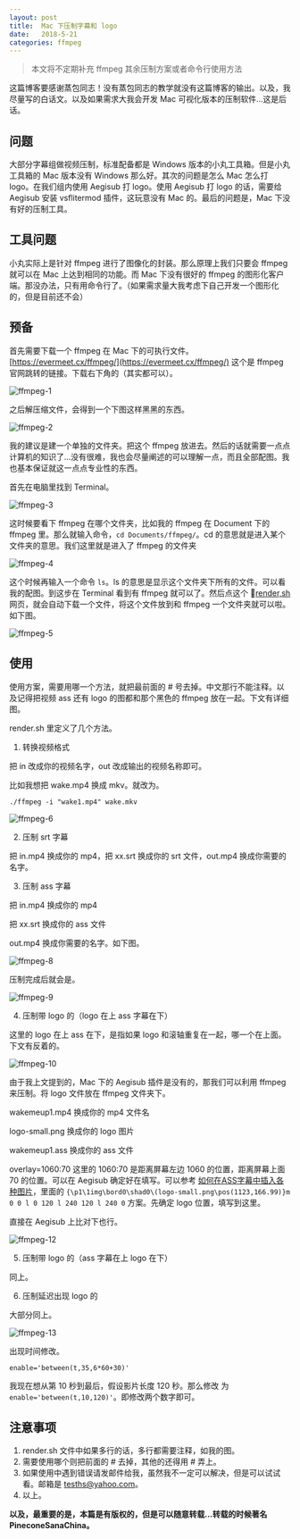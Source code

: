 ```yaml
---
layout: post
title:  Mac 下压制字幕和 logo
date:   2018-5-21
categories: ffmpeg
---
```


> 本文将不定期补充 ffmpeg 其余压制方案或者命令行使用方法

这篇博客要感谢蒸包同志！没有蒸包同志的教学就没有这篇博客的输出。以及，我尽量写的白话文。以及如果需求大我会开发 Mac 可视化版本的压制软件...这是后话。

## 问题

大部分字幕组做视频压制，标准配备都是 Windows 版本的小丸工具箱。但是小丸工具箱的 Mac 版本没有 Windows 那么好。其次的问题是怎么 Mac 怎么打 logo。在我们组内使用 Aegisub 打 logo。使用 Aegisub 打 logo 的话，需要给 Aegisub 安装 vsflitermod 插件，这玩意没有 Mac 的。最后的问题是，Mac 下没有好的压制工具。

## 工具问题

小丸实际上是针对 ffmpeg 进行了图像化的封装。那么原理上我们只要会 ffmpeg 就可以在 Mac 上达到相同的功能。而 Mac 下没有很好的 ffmpeg 的图形化客户端。那没办法，只有用命令行了。（如果需求量大我考虑下自己开发一个图形化的，但是目前还不会）

## 预备

首先需要下载一个 ffmpeg 在 Mac 下的可执行文件。[https://evermeet.cx/ffmpeg/](https://evermeet.cx/ffmpeg/) 这个是 ffmpeg 官网跳转的链接。下载右下角的（其实都可以）。

![ffmpeg-1](http://walkginkgo.com/images/ffmpeg/1.png)

之后解压缩文件，会得到一个下图这样黑黑的东西。

![ffmpeg-2](http://walkginkgo.com/images/ffmpeg/2.png)

我的建议是建一个单独的文件夹。把这个 ffmpeg 放进去。然后的话就需要一点点计算机的知识了...没有很难，我也会尽量阐述的可以理解一点，而且全部配图。我也基本保证就这一点点专业性的东西。

首先在电脑里找到 Terminal。

![ffmpeg-3](http://walkginkgo.com/images/ffmpeg/3.png)

这时候要看下 ffmpeg 在哪个文件夹，比如我的 ffmpeg 在 Document 下的 ffmpeg 里。那么就输入命令，`cd Documents/ffmpeg/`。cd 的意思就是进入某个文件夹的意思。我们这里就是进入了 ffmpeg 的文件夹

![ffmpeg-4](http://walkginkgo.com/images/ffmpeg/4.png)


这个时候再输入一个命令 `ls`。ls 的意思是显示这个文件夹下所有的文件。可以看我的配图。到这步在 Terminal 看到有 ffmpeg 就可以了。然后点这个 [render,sh](http://walkginkgo.com/images/ffmpeg/render.sh)网页，就会自动下载一个文件，将这个文件放到和 ffmpeg 一个文件夹就可以啦。如下图。

![ffmpeg-5](http://walkginkgo.com/images/ffmpeg/5.png)

## 使用

使用方案，需要用哪一个方法，就把最前面的 # 号去掉。中文那行不能注释。以及记得把视频 ass 还有 logo 的图都和那个黑色的 ffmpeg 放在一起。下文有详细图。

render.sh 里定义了几个方法。

1. 转换视频格式

把 in 改成你的视频名字，out 改成输出的视频名称即可。

比如我想把 wake.mp4 换成 mkv。就改为。

`./ffmpeg -i "wake1.mp4" wake.mkv`

![ffmpeg-6](http://walkginkgo.com/images/ffmpeg/6.png)

2. 压制 srt 字幕

把 in.mp4 换成你的 mp4，把 xx.srt 换成你的 srt 文件，out.mp4 换成你需要的名字。

3. 压制 ass 字幕

把 in.mp4 换成你的 mp4

把 xx.srt 换成你的 ass 文件

out.mp4 换成你需要的名字。如下图。

![ffmpeg-8](http://walkginkgo.com/images/ffmpeg/8.png)

压制完成后就会是。

![ffmpeg-9](http://walkginkgo.com/images/ffmpeg/9.png)

4. 压制带 logo 的（logo 在上 ass 字幕在下）

这里的 logo 在上 ass 在下，是指如果 logo 和滚轴重复在一起，哪一个在上面。下文有反着的。

![ffmpeg-10](http://walkginkgo.com/images/ffmpeg/10.png)

由于我上文提到的，Mac 下的 Aegisub 插件是没有的，那我们可以利用 ffmpeg 来压制。将 logo 文件放在 ffmpeg 文件夹下。

wakemeup1.mp4 换成你的 mp4 文件名

logo-small.png 换成你的 logo 图片

wakemeup1.ass 换成你的 ass 文件

overlay=1060:70 这里的 1060:70 是距离屏幕左边 1060 的位置，距离屏幕上面 70 的位置。可以在 Aegisub 确定好在填写。可以参考 [如何在ASS字幕中插入各种图片](http://tieba.baidu.com/p/2706704635)，里面的 `{\p1\1img\bord0\shad0\(logo-small.png\pos(1123,166.99)}m 0 0 l 0 120 l 240 120 l 240 0` 方案。先确定 logo 位置，填写到这里。

直接在 Aegisub 上比对下也行。


![ffmpeg-12](http://walkginkgo.com/images/ffmpeg/12.png)


5. 压制带 logo 的（ass 字幕在上 logo 在下）

同上。

6. 压制延迟出现 logo 的

大部分同上。

![ffmpeg-13](http://walkginkgo.com/images/ffmpeg/13.png)

出现时间修改。

`enable='between(t,35,6*60+30)'`

我现在想从第 10 秒到最后，假设影片长度 120 秒。那么修改 为 `enable='between(t,10,120)'`。即修改两个数字即可。

## 注意事项

1. render.sh 文件中如果多行的话，多行都需要注释，如我的图。
2. 需要使用哪个则把前面的 # 去掉，其他的还得用 # 弄上。
3. 如果使用中遇到错误请发邮件给我，虽然我不一定可以解决，但是可以试试看。邮箱是 tesths@yahoo.com。
4. 以上。

**以及，最重要的是，本篇是有版权的，但是可以随意转载...转载的时候著名 PineconeSanaChina。**


